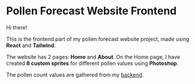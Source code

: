 # Pollen Forecast Website Frontend

Hi there!

This is the frontend part of my pollen forecast website project, made using **React** and **Tailwind**.

The website has 2 pages: **Home** and **About**. On the Home page, I have created **8 custom sprites** for different pollen values using **Photoshop**.

The pollen count values are gathered from my [backend](https://github.com/NikitaMokhonko/PollenAPIBackend).
